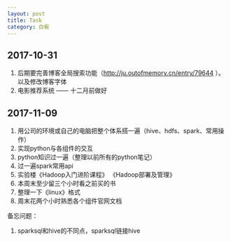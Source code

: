 ```yaml
---
layout: post
title: Task
category: 白板
---
```


## 2017-10-31
1. 后期要完善博客全局搜索功能（http://ju.outofmemory.cn/entry/79644 ）。以及修改博客字体
2. 电影推荐系统 —— 十二月前做好

## 2017-11-09
1. 用公司的环境或自己的电脑把整个体系搭一遍（hive、hdfs、spark、常用操作）
2. 实现python与各组件的交互
3. python知识过一遍（整理以前所有的python笔记）
4. 过一遍spark常用api
5. 实验楼《Hadoop入门进阶课程》 《Hadoop部署及管理》
6. 本周末至少留三个小时看之前买的书
7. 整理一下《linux》格式
8. 周末花两个小时熟悉各个组件官网文档


备忘问题：
1. sparksql和hive的不同点，sparksql链接hive
